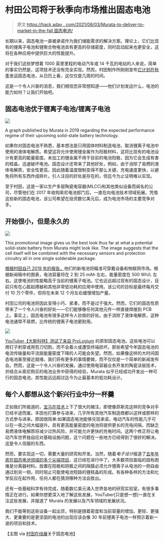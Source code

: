 # 村田公司将于秋季向市场推出固态电池

> 原文:[https://hack aday . com/2021/08/03/Murata-to-deliver-to-market-in-the-fall 固态电池/](https://hackaday.com/2021/08/03/murata-to-deliver-solid-state-batteries-to-market-in-the-fall/)

长期以来，固态电池一直被承诺作为我们储能需求的解决方案。理论上，它们比现有的锂离子电池和锂聚合物电池具有更高的存储密度，同时启动起来也更安全，这将在各种应用中提供巨大的性能提升。

对于我们这些梦想着 1000 英里里程的电动汽车或 14 千瓦的电钻的人来说，简单的事实仍然是，这项技术还没有完全实现。然而，村田制作所刚刚宣布[它计划在秋季](https://batteriesnews.com/murata-solid-state-batteries/)发运固态电池，从日历上看，这仅仅是几周的时间。

这是一个令人兴奋的消息，我们相信您非常想知道——他们计划发运什么，电池的能力如何？让我们开始吧。

## 固态电池优于锂离子电池/锂离子电池

![](../Images/33089e43996b96605e690215c03d7603.png)

A graph published by Murata in 2019 regarding the expected performance regime of their upcoming solid-state battery technology.

如果你对固态电池不熟悉，基本想法是只用固体材料制造电池，取消锂离子电池中使用的液体电解质。希望这将允许使用锂金属作为阳极材料，这将比现有的电池设计有更高的能量密度。未加工的锂金属不用于目前的电池阳极，因为它会生成有害的枝晶，迅速破坏电池。固态设计还带来了其他好处，例如，由于消除了易燃的液体电解质，安全性更高，因此随着温度限制变得不那么关键，充电速度更快，以避免将所有东西炸成碎片。引人注目的好处是存在的，但迄今为止证明难以实现。

至于村田，这是一家以生产多层陶瓷电容器(MLCC)和其他类似设备而闻名的公司，尽管他们在 2017 年收购索尼电池部门后，一直在向电池技术领域拓展。凭借这些新的固态电池，该公司希望在投资数亿美元后，成为电池市场的主要竞争对手。

## 开始很小，但是永久的

![](../Images/def3537371e47fb1f1460cf716558fbd.png)

This promotional image gives us the best look thus far at what a potential solid-state battery from Murata might look like. The image suggests that the cell itself will be combined with the necessary sensors and protection circuitry all in one single solderable package.

[根据村田自己 2019 年的报告，](https://www.murata.com/en-us/news/batteries/solid_state/2019/0626)他们的新电池将瞄准可穿戴设备和物联网市场。根据新闻稿中的图表，电池容量将在 2 到 25 mAh 左右，能量密度在 500 Wh/L 左右。这使电池的性能略高于当前的锂离子电池。它也远远超过现有的固态设计，目前只有在心脏起搏器和其他非常低功耗的应用中使用。该公司的目标是最终每月交付 10 万个零件，但将在未来 12 个月左右缓慢增加产量。

村田公司的电池将因此变得小巧、紧凑，而不是过于强大。然而，它们的固态性质带来了一个令人兴奋的好处——它们能够像任何其他元件一样直接焊接到 PCB 上。事实上，固态电池有很多这样令人钦佩的好处。由于消除了液体电解质，这种电池通常不易燃，比传统的锂离子电池更耐用。

![](../Images/d1cde8b54411d52f30787b8b2dd84b0e.png)

[YouTuber【大斯科特】测试了来自 ProLogium](https://www.youtube.com/watch?v=kJXRyWQgOY4) 的原型固态电池。这些电池可以用钉子刺穿或用剪刀切割，而不会着火或遭受终端损坏。那些希望今年固态电池的电流传输量和平流层能量密度下降的人可能会失望。然而，如果像这样的大时间固态电池甚至接近就绪，我们将有更多的事情要做，而不仅仅是一个简单的新闻发布会。然而，这是一个令人兴奋的发展。通过使用电容器业务开发的陶瓷涂层技术，并结合从索尼购买的电池业务中获得的经验，Murata 似乎已经成功开发出一种可行的固态电池，其性能远远超过迄今为止最基本的低功耗设计。

## 每个人都想从这个新兴行业中分一杯羹

正如我们所报道的，[宝马在技术](https://hackaday.com/2021/04/21/bmw-pushing-hard-for-solid-state-battery-tech-plans-demo-by-2025/)上下了很大的赌注，即使像菲斯克这样的竞争对手已经半途而废。丰田也打算参与进来，几乎所有其他汽车制造商都以这样或那样的方式参与进来。原因很简单:如果固态电池能够兑现承诺，电动汽车的性能几乎可以在一夜之间大幅提升。具有更高能量密度的电池将提供更长的充电间隔，而缺乏易燃液体电解质将减少过热风险，并可能允许更快的充电时间。这两个修正将让电动汽车世界独自应对基础设施问题，这个问题在一些地方已经得到了很好的解决。这是令人信服的东西。

然而，要实现这一切，需要大量的研究和开发。当然，随着*电子设计*报道了[去年年底在固态电池领域的多个尖端项目](https://www.electronicdesign.com/markets/automotive/article/21150718/electronic-design-solidstate-batteries-advancing-toward-promise-of-fast-charging-long-life-safer-use)，这已经在进行中了。大多数项目面临的固有困难是分离器材料。放置在阳极和阴极之间的隔膜必须允许锂离子从电池的一侧自由通过到另一侧，同时阻止可能使电池短路的锂枝晶的形成。有各种各样的方法和化学反应在起作用，任何人都在猜测哪种方法会胜出。

还有一些基础科学有待完成，随着数亿美元涌入世界各地的研究实验室，有很多事情正在进行。如果你想更深入地了解这些发展，YouTuber[只是想一想]一直在关注这些发展，并报道了 Murata 的发展以及汽车领域的发展状况。

我们不能等到这些设备一起出货，特别是随着密度和当前容量的增加。更轻、更强大、更重要的是更坚固的电池的出现应该会像 30 年前锂离子电池一样预示着新一波的项目和技术。

【主图 via [村田在线展](https://www.murata.com/en-global/s/events/ceatec/zone/booth-c05.html)关于固态电池】